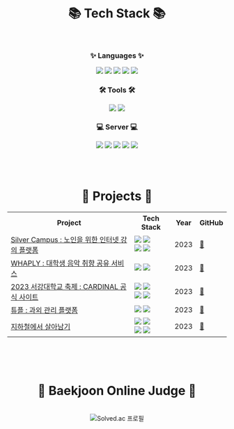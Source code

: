 <div align="center">
  <h1>📚 Tech Stack 📚</h1>
</div>

<br>

<div align="center">
  <h3>✨ Languages ✨</h3>
</div>

<div align="center">
	<img src="https://img.shields.io/badge/c++-00599C?style=flat&logo=cplusplus&logoColor=white" />
	<img src="https://img.shields.io/badge/C-A8B9CC?style=flat&logo=c&logoColor=white" />
	<img src="https://img.shields.io/badge/python-3776AB?style=flat&logo=python&logoColor=white" />
	<img src="https://img.shields.io/badge/Java-4B4B77?style=flat&logo=Java&logoColor=white" />
	<img src="https://img.shields.io/badge/HTML-E34F26?style=flat&logo=html5&logoColor=white" />
</div>

<div align="center">
  <h3>🛠️ Tools 🛠️</h3>
</div>

<div align="center">
	<img src="https://img.shields.io/badge/Django-092E20?style=flat&logo=django&logoColor=white" />
	<img src="https://img.shields.io/badge/Spring-6DB33F?style=flat&logo=spring&logoColor=white" />
</div>

<div align="center">
  <h3>💻 Server 💻</h3>
</div>

<div align="center">
	<img src="https://img.shields.io/badge/AWS-232F3E?style=flat&logo=amazonaws&logoColor=white" />
	<img src="https://img.shields.io/badge/S3-569A31?style=flat&logo=amazons3&logoColor=white" />
	<img src="https://img.shields.io/badge/RDS-527FFF?style=flat&logo=amazonrds&logoColor=white" />
	<img src="https://img.shields.io/badge/EC2-FF9900?style=flat&logo=amazonec2&logoColor=white" />
	<img src="https://img.shields.io/badge/Route53-8C4FFF?style=flat&logo=amazonroute53&logoColor=white" />
</div>

<br>
<br>
<br>

<div align="center">
  <h1>🍎 Projects 🍎</h1>
</div>

<div align="center">
  <table>
    <tr>
      <th>Project</th>
      <th>Tech Stack</th>
      <th>Year</th>
      <th>GitHub</th>
    </tr>
    <tr>
      <td><a href="https://drive.google.com/file/d/15VXm0KVYfjIYbRgcn1ALwNySjfl2Sclr/view?usp=sharing">Silver Campus : 노인을 위한 인터넷 강의 플랫폼</a></td>
      <td>
        <img src="https://img.shields.io/badge/python-3776AB?style=flat&logo=python&logoColor=white"/>
        <img src="https://img.shields.io/badge/Django-092E20?style=flat&logo=django&logoColor=white"/>
	<br>
	<img src="https://img.shields.io/badge/AWS-232F3E?style=flat&logo=amazonaws&logoColor=white" />
	<img src="https://img.shields.io/badge/EC2-FF9900?style=flat&logo=amazonec2&logoColor=white" />
      </td>
      <td>2023</td>
      <td><a href="https://github.com/SilverCampus/aws_server.git">🔗</a></td>
    </tr>
    <tr>
      <td><a href="https://drive.google.com/file/d/1945aEB5-ACmhwBmIQ8RvrZTrknFFhc8T/view?usp=sharing">WHAPLY : 대학생 음악 취향 공유 서비스</a></td>
      <td>
        <img src="https://img.shields.io/badge/python-3776AB?style=flat&logo=python&logoColor=white"/>
        <img src="https://img.shields.io/badge/Django-092E20?style=flat&logo=django&logoColor=white"/>
      </td>
      <td>2023</td>
      <td><a href="https://github.com/Sinchon-Hackathon-Team2/server_re.git">🔗</a></td>
    </tr>
    <tr>
      <td><a href="https://www.instagram.com/p/CxXXS88P2Q9/?utm_source=ig_web_copy_link&igshid=MzRlODBiNWFlZA==">2023 서강대학교 축제 : CARDINAL 공식 사이트</a></td>
      <td>
        <img src="https://img.shields.io/badge/python-3776AB?style=flat&logo=python&logoColor=white"/>
        <img src="https://img.shields.io/badge/Django-092E20?style=flat&logo=django&logoColor=white"/>
	<br>
	<img src="https://img.shields.io/badge/AWS-232F3E?style=flat&logo=amazonaws&logoColor=white" />
	<img src="https://img.shields.io/badge/EC2-FF9900?style=flat&logo=amazonec2&logoColor=white" />
      </td>
      <td>2023</td>
      <td><a href="https://github.com/sogangfestival/server.git">🔗</a></td>
    </tr>
    <tr>
      <td><a href="https://drive.google.com/file/d/1EJy3v6WxJCGw8ON2Ssh7MkVyjetKmRid/view?usp=sharing">튜플 : 과외 관리 플랫폼</a></td>
      <td>
        <img src="https://img.shields.io/badge/Java-4B4B77?style=flat&logo=Java&logoColor=white" />
        <img src="https://img.shields.io/badge/Spring-6DB33F?style=flat&logo=spring&logoColor=white" />
      </td>
      <td>2023</td>
      <td><a href="https://github.com/LIKELION-TUPLE/SERVER.git">🔗</a></td>
    </tr>
    <tr>	
      <td><a href="https://drive.google.com/file/d/159Sz5OhlOVTmo79FnLB9b68Bs0c8CkZc/view?usp=sharing">지하철에서 살아남기</a></td>
      <td>
        <img src="https://img.shields.io/badge/python-3776AB?style=flat&logo=python&logoColor=white"/>
        <img src="https://img.shields.io/badge/Django-092E20?style=flat&logo=django&logoColor=white"/>
	<br>
	<img src="https://img.shields.io/badge/AWS-232F3E?style=flat&logo=amazonaws&logoColor=white" />
	<img src="https://img.shields.io/badge/EC2-FF9900?style=flat&logo=amazonec2&logoColor=white" />
      </td>
      <td>2023</td>
      <td><a href="https://github.com/INSIGHT-SUBWAY/SERVER.git">🔗</a></td>
  </table>
</div>

<!-- 
<tr>
      <td><a href="프로젝트 링크">프로젝트 이름</a></td>
      <td>
        <img src="https://img.shields.io/badge/python-3776AB?style=flat&logo=python&logoColor=white"/>
        <img src="https://img.shields.io/badge/Django-092E20?style=flat&logo=django&logoColor=white"/>
	<br>
	<img src="https://img.shields.io/badge/AWS-232F3E?style=flat&logo=amazonaws&logoColor=white" />
	<img src="https://img.shields.io/badge/EC2-FF9900?style=flat&logo=amazonec2&logoColor=white" />
      </td>
      <td>2023</td>
      <td><a href="깃허브 링크">🔗</a></td>
    </tr>
-->

<br>
<br>
<br>

<div align="center">
  <h1>🚩 Baekjoon Online Judge 🚩</h1>
</div><br>

<div align="center">
  <img class="centered-image" src="http://mazassumnida.wtf/api/v2/generate_badge?boj=aprilfo01s" alt="Solved.ac 프로필">
</div>

